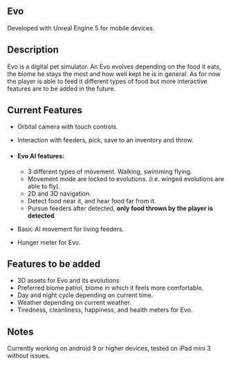 ## Evo

Developed with Unreal Engine 5 for mobile devices.



## Description



Evo is a digital pet simulator. An Evo evolves depending on the food it eats, the biome he stays the most and how well kept he is in general. As for now the player is able to feed it different types of food but more interactive features are to be added in the future.



## Current Features



- Orbital camera with touch controls.

- Interaction with feeders, pick, save to an inventory and throw.

- #### Evo AI features:

  - 3 different types of movement. Walking, swimming flying.
  - Movement mode are locked to evolutions. (i.e. winged evolutions are able to fly).
  - 2D and 3D navigation.
  - Detect food near it, and hear food far from it.
  - Pursue feeders after detected, **only food thrown by the player is detected**.

- Basic AI movement for living feeders.

- Hunger meter for Evo.



## Features to be added



- 3D assets for Evo and its evolutions
- Preferred biome patrol, biome in which it feels more comfortable.
- Day and night cycle depending on current time.
- Weather depending on current weather.
- Tiredness, cleanliness, happiness, and health meters for Evo.



## Notes

Currently working on android 9 or higher devices, tested on iPad mini 3 without issues.
